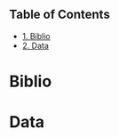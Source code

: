 <div id="table-of-contents">
<h2>Table of Contents</h2>
<div id="text-table-of-contents">
<ul>
<li><a href="#org29885b3">1. Biblio</a></li>
<li><a href="#orgb4b623d">2. Data</a></li>
</ul>
</div>
</div>


<a id="org29885b3"></a>

# Biblio


<a id="orgb4b623d"></a>

# Data

